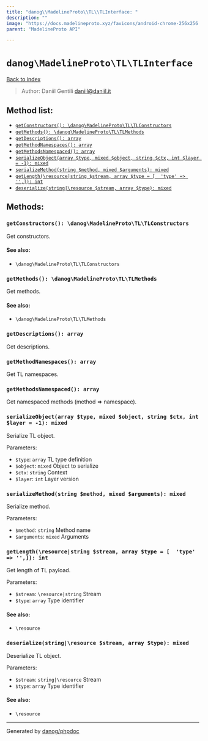 ```yaml
---
title: "danog\\MadelineProto\\TL\\TLInterface: "
description: ""
image: "https://docs.madelineproto.xyz/favicons/android-chrome-256x256.png"
parent: "MadelineProto API"

---
```

# `danog\MadelineProto\TL\TLInterface`
[Back to index](../../../index.html)

> Author: Daniil Gentili <daniil@daniil.it>  
  

  




## Method list:
* [`getConstructors(): \danog\MadelineProto\TL\TLConstructors`](#getconstructors-danog-madelineproto-tl-tlconstructors)
* [`getMethods(): \danog\MadelineProto\TL\TLMethods`](#getmethods-danog-madelineproto-tl-tlmethods)
* [`getDescriptions(): array`](#getdescriptions-array)
* [`getMethodNamespaces(): array`](#getmethodnamespaces-array)
* [`getMethodsNamespaced(): array`](#getmethodsnamespaced-array)
* [`serializeObject(array $type, mixed $object, string $ctx, int $layer = -1): mixed`](#serializeobject-array-type-mixed-object-string-ctx-int-layer-1-mixed)
* [`serializeMethod(string $method, mixed $arguments): mixed`](#serializemethod-string-method-mixed-arguments-mixed)
* [`getLength(\resource|string $stream, array $type = [  'type' => '',]): int`](#getlength-resource-string-stream-array-type-type-int)
* [`deserialize(string|\resource $stream, array $type): mixed`](#deserialize-string-resource-stream-array-type-mixed)

## Methods:
### `getConstructors(): \danog\MadelineProto\TL\TLConstructors`

Get constructors.


#### See also: 
* `\danog\MadelineProto\TL\TLConstructors`




### `getMethods(): \danog\MadelineProto\TL\TLMethods`

Get methods.


#### See also: 
* `\danog\MadelineProto\TL\TLMethods`




### `getDescriptions(): array`

Get descriptions.



### `getMethodNamespaces(): array`

Get TL namespaces.



### `getMethodsNamespaced(): array`

Get namespaced methods (method => namespace).



### `serializeObject(array $type, mixed $object, string $ctx, int $layer = -1): mixed`

Serialize TL object.


Parameters:

* `$type`: `array` TL type definition  
* `$object`: `mixed` Object to serialize  
* `$ctx`: `string` Context  
* `$layer`: `int` Layer version  



### `serializeMethod(string $method, mixed $arguments): mixed`

Serialize method.


Parameters:

* `$method`: `string` Method name  
* `$arguments`: `mixed` Arguments  



### `getLength(\resource|string $stream, array $type = [  'type' => '',]): int`

Get length of TL payload.


Parameters:

* `$stream`: `\resource|string` Stream  
* `$type`: `array` Type identifier  


#### See also: 
* `\resource`




### `deserialize(string|\resource $stream, array $type): mixed`

Deserialize TL object.


Parameters:

* `$stream`: `string|\resource` Stream  
* `$type`: `array` Type identifier  


#### See also: 
* `\resource`




---
Generated by [danog/phpdoc](https://phpdoc.daniil.it)

